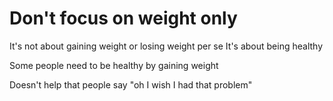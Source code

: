 # Don't focus on weight only

It's not about gaining weight or losing weight per se
It's about being healthy

Some people need to be healthy by gaining weight

Doesn't help that people say
"oh I wish I had that problem"